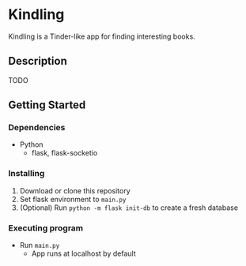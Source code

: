 # Kindling

Kindling is a Tinder-like app for finding interesting books.

## Description

TODO

## Getting Started

### Dependencies

* Python
    * flask, flask-socketio

### Installing

1. Download or clone this repository
2. Set flask environment to `main.py`
3. (Optional) Run `python -m flask init-db` to create a fresh database

### Executing program

* Run `main.py`
    * App runs at localhost by default

